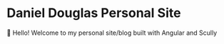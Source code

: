 # Daniel Douglas Personal Site

👋 Hello! Welcome to my personal site/blog built with Angular and Scully


